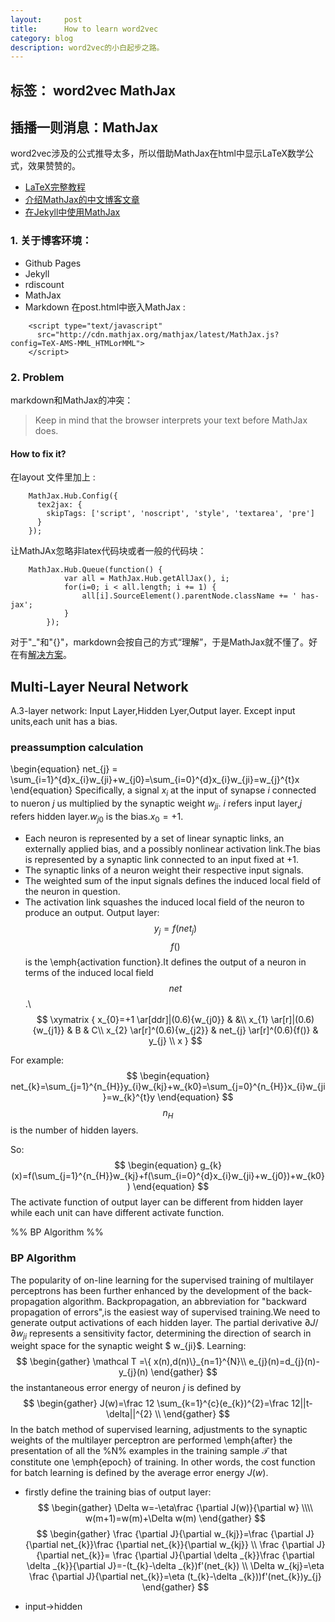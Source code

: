 ```yaml
---
layout:     post
title:      How to learn word2vec 
category: blog
description: word2vec的小白起步之路。
---
```


标签： word2vec MathJax
---

## 插播一则消息：MathJax
word2vec涉及的公式推导太多，所以借助MathJax在html中显示LaTeX数学公式，效果赞赞的。
- [LaTeX完整教程][1]
- [介绍MathJax的中文博客文章][2]
- [在Jekyll中使用MathJax][3]
### 1. 关于博客环境：
- Github Pages
- Jekyll
- rdiscount
- MathJax
- Markdown
在post.html中嵌入MathJax :
```
    <script type="text/javascript"
      src="http://cdn.mathjax.org/mathjax/latest/MathJax.js?config=TeX-AMS-MML_HTMLorMML">
    </script>
```
### 2. Problem
markdown和MathJax的冲突：
> Keep in mind that the browser interprets your text before MathJax does.

#### How to fix it?
在layout 文件里加上 :
```
    MathJax.Hub.Config({
      tex2jax: {
        skipTags: ['script', 'noscript', 'style', 'textarea', 'pre']
      }
    });
```
让MathJAx忽略非latex代码块或者一般的代码块：
```
    MathJax.Hub.Queue(function() {
            var all = MathJax.Hub.getAllJax(), i;
            for(i=0; i < all.length; i += 1) {
                all[i].SourceElement().parentNode.className += ' has-jax';
            }
        });
```


对于"\_"和"{}"，markdown会按自己的方式“理解”，于是MathJax就不懂了。好在有[解决方案][4]。
## Multi-Layer Neural Network
A.3-layer network: Input Layer,Hidden Lyer,Output layer.
Except input units,each unit has a bias.
### preassumption calculation
\\begin{equation}
net_{j} = \sum_{i=1}^{d}x_{i}w_{ji}+w_{j0}=\sum_{i=0}^{d}x_{i}w_{ji}=w_{j}^{t}x
\\end{equation}
Specifically, a signal $x_{i}$ at the input of synapse $i$ connected to nueron $j$ us multiplied by the synaptic weight $w_{ji}$.
$i$ refers input layer,$j$ refers hidden layer.$w_{j0}$ is the bias.$x_{0}=+1$.

- Each neuron is represented by a set of linear synaptic links, an externally applied bias,
and a possibly nonlinear activation link.The bias is represented by a synaptic link connected to an input fixed at $+1$.
- The synaptic links of a neuron weight their respective input signals.
- The weighted sum of the input signals defines the induced local field of the neuron in
question.
- The activation link squashes the induced local field of the neuron to produce an output.
Output layer:
$$
\begin{equation}
y_{j}=f(net_{j})
\end{equation}
$$
$$f()$$ is the \emph{activation function}.It defines the output of a neuron in terms of
the induced local field $$net$$ .\\
$$
\xymatrix {
 x_{0}=+1 \ar[ddr]|(0.6){w_{j0}} &  &\\
 x_{1} \ar[r]|(0.6){w_{j1}} & B & C\\
 x_{2} \ar[r]^(0.6){w_{j2}} & net_{j} \ar[r]^(0.6){f()} & y_{j} \\
x
}
$$

For example:
$$
\begin{equation}
net_{k}=\sum_{j=1}^{n_{H}}y_{i}w_{kj}+w_{k0}=\sum_{j=0}^{n_{H}}x_{i}w_{ji}=w_{k}^{t}y
\end{equation}
$$
$$n_{H}$$is the number of hidden layers.

So:
$$
\begin{equation}
g_{k}(x)=f(\sum_{j=1}^{n_{H}}w_{kj}+f(\sum_{i=0}^{d}x_{i}w_{ji}+w_{j0})+w_{k0})
\end{equation}
$$
The activate function of output layer can be different from hidden layer while each unit can have different activate function.

%%                  BP Algorithm                        %%
### BP Algorithm
The popularity of on-line learning for the supervised training of multilayer perceptrons
has been further enhanced by the development of the back-propagation algorithm. 
Backpropagation, an abbreviation for "backward propagation of errors",is the easiest way of supervised training.We need to generate output activations of each hidden layer.
The partial derivative $\partial J /\partial w_{ji}$ represents a sensitivity factor, determining the
direction of search in weight space for the synaptic weight $ w_{ji}$.
Learning:
$$
\begin{gather}
\mathcal T =\{ x(n),d(n)\}_{n=1}^{N}\\
e_{j}(n)=d_{j}(n)-y_{j}(n)
\end{gather}
$$
the instantaneous error energy of neuron $j$ is defined by
$$
\begin{gather}
J(w)=\frac 12 \sum_{k=1}^{c}(e_{k})^{2}=\frac 12||t-\delta||^{2} \\
\end{gather}
$$
In the batch method of supervised learning, adjustments to the synaptic weights of the
multilayer perceptron are performed \emph{after} the presentation of all the %N% examples in the
training sample $\mathcal T$ that constitute one \emph{epoch} of training.  In other words, the cost function
for batch learning is defined by the average error energy $J(w)$.
- firstly define the training bias of output layer:
$$
\begin{gather}
\Delta w=-\eta\frac {\partial J(w)}{\partial w} \\\\
w(m+1)=w(m)+\Delta w(m)
\end{gather}
$$
$$
\begin{gather}
\frac {\partial J}{\partial w_{kj}}=\frac {\partial J}{\partial net_{k}}\frac {\partial net_{k}}{\partial w_{kj}} \\
\frac {\partial J}{\partial net_{k}}= \frac {\partial J}{\partial \delta _{k}}\frac {\partial \delta _{k}}{\partial J}=-(t_{k}-\delta _{k})f'(net_{k}) \\
\Delta w_{kj}=\eta \frac {\partial J}{\partial net_{k}}=\eta (t_{k}-\delta _{k}))f'(net_{k})y_{j} 
\end{gather}
$$
- input->hidden


  [1]: http://www.forkosh.com/mathtextutorial.html
  [2]: http://mlworks.cn/posts/introduction-to-mathjax-and-latex-expression/
  [3]: http://cyukang.com/2013/03/03/try-mathjax.html
  [4]: http://weiyangthecatalyst.name/2013/11/24/solve-markdown-mathjax.html
